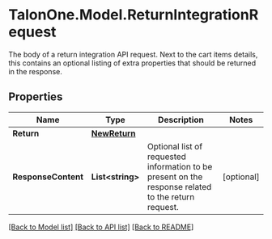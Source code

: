 # TalonOne.Model.ReturnIntegrationRequest
The body of a return integration API request. Next to the cart items details, this contains an optional listing of extra properties that should be returned in the response.
## Properties

Name | Type | Description | Notes
------------ | ------------- | ------------- | -------------
**Return** | [**NewReturn**](NewReturn.md) |  | 
**ResponseContent** | **List&lt;string&gt;** | Optional list of requested information to be present on the response related to the return request.  | [optional] 

[[Back to Model list]](../README.md#documentation-for-models) [[Back to API list]](../README.md#documentation-for-api-endpoints) [[Back to README]](../README.md)

